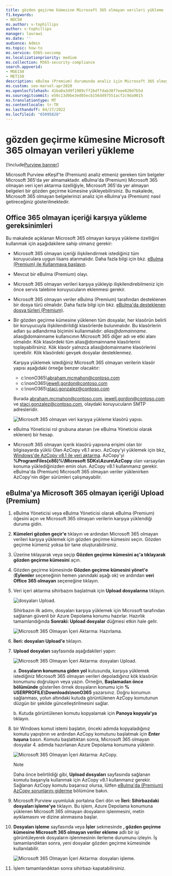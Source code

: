 ```yaml
---
title: gözden geçirme kümesine Microsoft 365 olmayan verileri yükleme
f1.keywords:
- NOCSH
ms.author: v-tophillips
author: v-tophillips
manager: laurawi
ms.date: ''
audience: Admin
ms.topic: how-to
ms.service: O365-seccomp
ms.localizationpriority: medium
ms.collection: M365-security-compliance
search.appverid:
- MOE150
- MET150
description: eBulma (Premium) durumunda analiz için Microsoft 365 olmayan verileri bir gözden geçirme kümesine aktarmayı öğrenin.
ms.custom: seo-marvel-apr2020
ms.openlocfilehash: 41ba0a3d9f1989cff2bdffdab38f7eee020d7b5d
ms.sourcegitcommit: e50c13d9be3ed05ecb156d497551acf2c9da9015
ms.translationtype: MT
ms.contentlocale: tr-TR
ms.lasthandoff: 04/27/2022
ms.locfileid: "65095828"
---
```

# <a name="load-non-microsoft-365-data-into-a-review-set"></a>gözden geçirme kümesine Microsoft 365 olmayan verileri yükleme

[!include[Purview banner](../includes/purview-rebrand-banner.md)]

Microsoft Purview eKeşif'te (Premium) analiz etmeniz gereken tüm belgeler Microsoft 365'da yer almamaktadır. eBulma'da (Premium) Microsoft 365 olmayan veri içeri aktarma özelliğiyle, Microsoft 365'da yer almayan belgeleri bir gözden geçirme kümesine yükleyebilirsiniz. Bu makalede, Microsoft 365 olmayan belgelerinizi analiz için eBulma'ya (Premium) nasıl getireceğiniz gösterilmektedir.

## <a name="requirements-to-upload-non-office-365-content"></a>Office 365 olmayan içeriği karşıya yükleme gereksinimleri

Bu makalede açıklanan Microsoft 365 olmayan karşıya yükleme özelliğini kullanmak için aşağıdakilere sahip olmanız gerekir:

- Microsoft 365 olmayan içeriği ilişkilendirmek istediğiniz tüm koruyuculara uygun lisans atanmalıdır. Daha fazla bilgi için bkz. [eBulma (Premium) ile Kullanmaya başlayın](get-started-with-advanced-ediscovery.md#step-1-verify-and-assign-appropriate-licenses).

- Mevcut bir eBulma (Premium) olayı.

- Microsoft 365 olmayan verileri karşıya yükleyip ilişkilendirebilmeniz için önce servis talebine koruyucuların eklenmesi gerekir.

- Microsoft 365 olmayan veriler eBulma (Premium) tarafından desteklenen bir dosya türü olmalıdır. Daha fazla bilgi için bkz. [eBulma'da desteklenen dosya türleri (Premium)](supported-filetypes-ediscovery20.md).

- Bir gözden geçirme kümesine yüklenen tüm dosyalar, her klasörün belirli bir koruyucuyla ilişkilendirildiği klasörlerde bulunmalıdır. Bu klasörlerin adları şu adlandırma biçimini kullanmalıdır: *alias@domainname*. alias@domainname kullanıcının Microsoft 365 diğer adı ve etki alanı olmalıdır. Kök klasördeki tüm alias@domainname klasörlerini toplayabilirsiniz. Kök klasör yalnızca alias@domainname klasörlerini içerebilir. Kök klasördeki gevşek dosyalar desteklenmez.

   Karşıya yüklemek istediğiniz Microsoft 365 olmayan verilerin klasör yapısı aşağıdaki örneğe benzer olacaktır:

   - c:\nonO365\abraham.mcmahon@contoso.com
   - c:\nonO365\jewell.gordon@contoso.com
   - c:\nonO365\staci.gonzalez@contoso.com

   Burada abraham.mcmahon@contoso.com, jewell.gordon@contoso.com ve staci.gonzalez@contoso.com, olaydaki koruyucuların SMTP adresleridir.

   ![Microsoft 365 olmayan veri karşıya yükleme klasörü yapısı.](../media/3f2dde84-294e-48ea-b44b-7437bd25284c.png)

- eBulma Yöneticisi rol grubuna atanan (ve eBulma Yöneticisi olarak eklenen) bir hesap.

- Microsoft 365 olmayan içerik klasörü yapısına erişimi olan bir bilgisayarda yüklü Olan AzCopy v8.1 aracı. AzCopy'yi yüklemek için bkz[. Windows'de AzCopy v8.1 ile veri aktarma](/previous-versions/azure/storage/storage-use-azcopy). AzCopy'yi **%ProgramFiles(x86)%\Microsoft SDKs\Azure\AzCopy** olan varsayılan konuma yüklediğinizden emin olun. AzCopy v8.1 kullanmanız gerekir. eBulma'da (Premium) Microsoft 365 olmayan veriler yüklenirken AzCopy'nin diğer sürümleri çalışmayabilir.


## <a name="upload-non-microsoft-365-content-into-ediscovery-premium"></a>eBulma'ya Microsoft 365 olmayan içeriği Upload (Premium)

1. eBulma Yöneticisi veya eBulma Yöneticisi olarak eBulma (Premium) öğesini açın ve Microsoft 365 olmayan verilerin karşıya yüklendiği duruma gidin.  

2. **Kümeleri gözden geçir'e** tıklayın ve ardından Microsoft 365 olmayan verileri karşıya yüklemek için gözden geçirme kümesini seçin.  Gözden geçirme kümeniz yoksa bir tane oluşturabilirsiniz. 
 
3. Üzerine tıklayarak veya seçip **Gözden geçirme kümesini aç'a tıklayarak gözden geçirme kümesini** açın.

4. Gözden geçirme kümesinde **Gözden geçirme kümesini yönet'e** (**Eylemler** seçeneğinin hemen yanındaki aşağı ok) ve ardından **veri Office 365 olmayan** seçeneğine tıklayın.

5. Veri içeri aktarma sihirbazını başlatmak için **Upload dosyalarına** tıklayın.

   ![dosyaları Upload.](../media/574f4059-4146-4058-9df3-ec97cf28d7c7.png)

   Sihirbazın ilk adımı, dosyaları karşıya yüklemek için Microsoft tarafından sağlanan güvenli bir Azure Depolama konumu hazırlar.  Hazırlık tamamlandığında **Sonraki: Upload dosyalar** düğmesi etkin hale gelir.

   ![Microsoft 365 Olmayan İçeri Aktarma: Hazırlama.](../media/0670a347-a578-454a-9b3d-e70ef47aec57.png)
 
5. **İleri: dosyaları Upload'e** tıklayın.

6. **Upload dosyaları** sayfasında aşağıdakileri yapın:

   ![Microsoft 365 Olmayan İçeri Aktarma: dosyaları Upload.](../media/3ea53b5d-7f9b-4dfc-ba63-90a38c14d41a.png)

   a. **Dosyaların konumuna giden yol** kutusunda, karşıya yüklemek istediğiniz Microsoft 365 olmayan verileri depoladığınız kök klasörün konumunu doğrulayın veya yazın. Örneğin, **Başlamadan önce bölümünde** gösterilen örnek dosyaların konumu için **% USERPROFILE\Downloads\nonO365** yazarsınız. Doğru konumun sağlanması, yolun altındaki kutuda görüntülenen AzCopy komutunun düzgün bir şekilde güncelleştirilmesini sağlar.

   b. Kutuda görüntülenen komutu kopyalamak için **Panoya kopyala'ya** tıklayın.

7. bir Windows komut istemi başlatın, önceki adımda kopyaladığınız komutu yapıştırın ve ardından AzCopy komutunu başlatmak için **Enter tuşuna** basın.  Komutu başlattıktan sonra, Microsoft 365 olmayan dosyalar 4. adımda hazırlanan Azure Depolama konumuna yüklenir.

   ![Microsoft 365 Olmayan İçeri Aktarma: AzCopy.](../media/504e2dbe-f36f-4f36-9b08-04aea85d8250.png)

   > [!NOTE]
   > Daha önce belirtildiği gibi, **Upload dosyaları** sayfasında sağlanan komutu başarıyla kullanmak için AzCopy v8.1 kullanmanız gerekir. Sağlanan AzCopy komutu başarısız olursa, lütfen [eBulma'da (Premium) AzCopy sorunlarını giderme](troubleshooting-azcopy.md) bölümüne bakın.

8. Microsoft Purview uyumluluk portalına Geri dön ve **İleri: Sihirbazdaki dosyaları işleme'ye** tıklayın.  Bu işlem, Azure Depolama konumuna yüklenen Microsoft 365 olmayan dosyaların işlenmesini, metin ayıklamasını ve dizine alınmasına başlar.  

9. **Dosyaları işleme** sayfasında veya **İşler** sekmesinde **, gözden geçirme kümesine Microsoft 365 olmayan veriler ekleme** adlı bir işi görüntüleyerek dosyaların işlenmesinin ilerleme durumunu izleyin.  İş tamamlandıktan sonra, yeni dosyalar gözden geçirme kümesinde kullanılabilir.

   ![Microsoft 365 Olmayan İçeri Aktarma: dosyaları işleme.](../media/218b1545-416a-4a9f-9b25-3b70e8508f67.png)

10. İşlem tamamlandıktan sonra sihirbazı kapatabilirsiniz.
